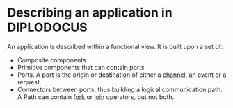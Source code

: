 # Describing an application in DIPLODOCUS
An application is described within a functional view. It is built upon a set of:
- Composite components
- Primitive components that can contain ports
- Ports. A port is the origin or destination of either a [channel](file://channel.md), an event or a request.
- Connectors between ports, thus building a logical communication path. A Path can contain [fork](file://fork.md) or [join](file://join.md) operators, but not both.
